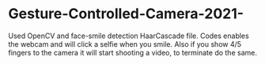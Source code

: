 # Gesture-Controlled-Camera-2021-
Used OpenCV and face-smile detection HaarCascade file. Codes enables the webcam and will click a selfie when you smile. Also if you show 4/5 fingers to the camera it will start shooting a video, to terminate do the same.
